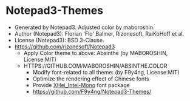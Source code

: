 # Notepad3-Themes

- Generated by Notepad3. Adjusted color by maboroshin.
- Author (Notepad3): Florian 'Flo' Balmer, Rizonesoft, RaiKoHoff et al.
- License (Notepad3): BSD 3-Clause.
- https://github.com/rizonesoft/Notepad3
  - Apply Color theme to above: Absinthe (by MABOROSHIN, License:MIT)
  - HTTPS://GITHUB.COM/MABOROSHIN/ABSINTHE.COLOR
    - Modify font-related to all theme: (by F9y4ng, License:MIT)
    - Optimize the rendering effect of Chinese fonts
    - Provide [XHei_Intel-Mono](https://github.com/F9y4ng/Notepad3-Themes/tree/master/FONT) font package
    - https://github.com/F9y4ng/Notepad3-Themes/
